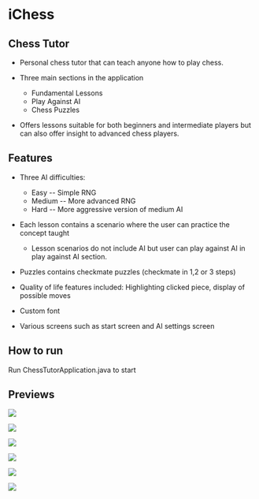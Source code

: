 # iChess

Chess Tutor
----------

 - Personal chess tutor that can teach anyone how to play chess.
 - Three main sections in the application
 
    - Fundamental Lessons
    - Play Against AI
    - Chess Puzzles
    
  - Offers lessons suitable for both beginners and intermediate players but can also offer insight to advanced chess players.


Features
---------

 - Three AI difficulties:

    - Easy -- Simple RNG
    - Medium -- More advanced RNG
    - Hard -- More aggressive version of medium AI
   
 - Each lesson contains a scenario where the user can practice the concept taught
     - Lesson scenarios do not include AI but user can play against AI in play against AI section.
  
 - Puzzles contains checkmate puzzles (checkmate in 1,2 or 3 steps)
 - Quality of life features included: Highlighting clicked piece, display of possible moves
 - Custom font
 - Various screens such as start screen and AI settings screen


How to run
-----------
Run ChessTutorApplication.java to start
 
Previews
--------

![](preview/Preview1.jpg)

![](preview/Preview2.jpg)

![](preview/Preview3.jpg)

![](preview/Preview4.jpg)

![](preview/Preview5.jpg)

![](preview/Preview6.jpg)
